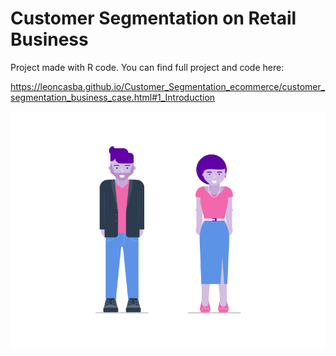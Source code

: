 # Customer Segmentation on Retail Business

Project made with R code. You can find full project and code here:

https://leoncasba.github.io/Customer_Segmentation_ecommerce/customer_segmentation_business_case.html#1_Introduction

![image](https://github.com/leoncasba/Customer_Segmentation_ecommerce/raw/main/segmentation.gif)
